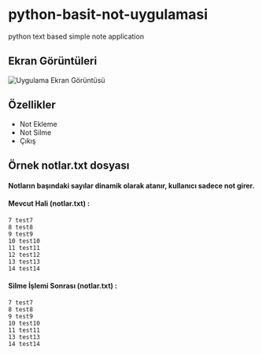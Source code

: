# python-basit-not-uygulamasi
python text based simple note application<br>

## Ekran Görüntüleri

![Uygulama Ekran Görüntüsü](https://i.ibb.co/5hQk0TQ/Screenshot-3.png)



## Özellikler

- Not Ekleme
- Not Silme
- Çıkış

  

## Örnek notlar.txt dosyası

#### Notların başındaki sayılar dinamik olarak atanır, kullanıcı sadece not girer.


#### Mevcut Hali (notlar.txt) :

```http
7 test7
8 test8
9 test9
10 test10
11 test11
12 test12
13 test13
14 test14

```

#### Silme İşlemi Sonrası (notlar.txt) :

```http
7 test7
8 test8
9 test9
10 test10
11 test11
13 test13
14 test14
```



